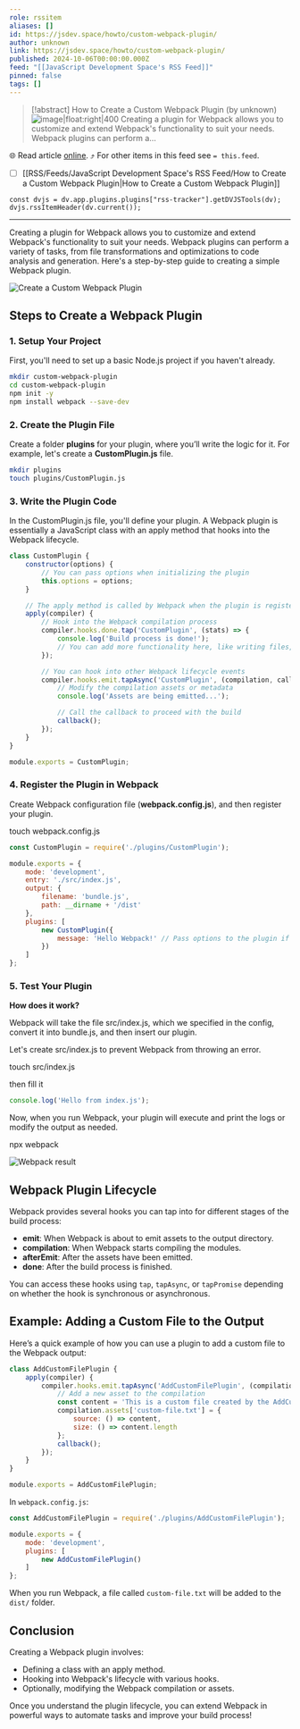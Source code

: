 ```yaml
---
role: rssitem
aliases: []
id: https://jsdev.space/howto/custom-webpack-plugin/
author: unknown
link: https://jsdev.space/howto/custom-webpack-plugin/
published: 2024-10-06T00:00:00.000Z
feed: "[[JavaScript Development Space's RSS Feed]]"
pinned: false
tags: []
---
```


> [!abstract] How to Create a Custom Webpack Plugin (by unknown)
> ![image|float:right|400](./images/custom-webpack-plugin.png) Creating a plugin for Webpack allows you to customize and extend Webpack's functionality to suit your needs. Webpack plugins can perform a…

🌐 Read article [online](https://jsdev.space/howto/custom-webpack-plugin/). ⤴ For other items in this feed see `= this.feed`.

- [ ] [[RSS/Feeds/JavaScript Development Space's RSS Feed/How to Create a Custom Webpack Plugin|How to Create a Custom Webpack Plugin]]

~~~dataviewjs
const dvjs = dv.app.plugins.plugins["rss-tracker"].getDVJSTools(dv);
dvjs.rssItemHeader(dv.current());
~~~

- - -

Creating a plugin for Webpack allows you to customize and extend Webpack's functionality to suit your needs. Webpack plugins can perform a variety of tasks, from file transformations and optimizations to code analysis and generation. Here's a step-by-step guide to creating a simple Webpack plugin.

![Create a Custom Webpack Plugin](./images/custom-webpack-plugin.png)

## Steps to Create a Webpack Plugin

### 1. Setup Your Project

First, you'll need to set up a basic Node.js project if you haven't already.

```bash
mkdir custom-webpack-plugin
cd custom-webpack-plugin
npm init -y
npm install webpack --save-dev
```

### 2. Create the Plugin File

Create a folder **plugins** for your plugin, where you’ll write the logic for it. For example, let's create a **CustomPlugin.js** file.

```bash
mkdir plugins
touch plugins/CustomPlugin.js
```

### 3. Write the Plugin Code

In the CustomPlugin.js file, you'll define your plugin. A Webpack plugin is essentially a JavaScript class with an apply method that hooks into the Webpack lifecycle.

```js
class CustomPlugin {
    constructor(options) {
        // You can pass options when initializing the plugin
        this.options = options;
    }

    // The apply method is called by Webpack when the plugin is registered
    apply(compiler) {
        // Hook into the Webpack compilation process
        compiler.hooks.done.tap('CustomPlugin', (stats) => {
            console.log('Build process is done!');
            // You can add more functionality here, like writing files, modifying assets, etc.
        });

        // You can hook into other Webpack lifecycle events
        compiler.hooks.emit.tapAsync('CustomPlugin', (compilation, callback) => {
            // Modify the compilation assets or metadata
            console.log('Assets are being emitted...');

            // Call the callback to proceed with the build
            callback();
        });
    }
}

module.exports = CustomPlugin;
```

### 4. Register the Plugin in Webpack

Create Webpack configuration file (**webpack.config.js**), and then register your plugin.

<div className="code-cmd">touch webpack.config.js</div>

```js
const CustomPlugin = require('./plugins/CustomPlugin');

module.exports = {
    mode: 'development',
    entry: './src/index.js',
    output: {
        filename: 'bundle.js',
        path: __dirname + '/dist'
    },
    plugins: [
        new CustomPlugin({
            message: 'Hello Webpack!' // Pass options to the plugin if needed
        })
    ]
};
```

### 5. Test Your Plugin

**How does it work?**

Webpack will take the file src/index.js, which we specified in the config, convert it into bundle.js, and then insert our plugin.

Let's create src/index.js to prevent Webpack from throwing an error.

<div className="code-cmd">touch src/index.js</div>

then fill it

```js
console.log('Hello from index.js');
```

Now, when you run Webpack, your plugin will execute and print the logs or modify the output as needed.

<div className="code-cmd">npx webpack</div>

![Webpack result](./images/webpack-result.png)

## Webpack Plugin Lifecycle

Webpack provides several hooks you can tap into for different stages of the build process:

- **emit**: When Webpack is about to emit assets to the output directory.
- **compilation**: When Webpack starts compiling the modules.
- **afterEmit**: After the assets have been emitted.
- **done**: After the build process is finished.

You can access these hooks using `tap`, `tapAsync`, or `tapPromise` depending on whether the hook is synchronous or asynchronous.

## Example: Adding a Custom File to the Output

Here’s a quick example of how you can use a plugin to add a custom file to the Webpack output:

```js
class AddCustomFilePlugin {
    apply(compiler) {
        compiler.hooks.emit.tapAsync('AddCustomFilePlugin', (compilation, callback) => {
            // Add a new asset to the compilation
            const content = 'This is a custom file created by the AddCustomFilePlugin!';
            compilation.assets['custom-file.txt'] = {
                source: () => content,
                size: () => content.length
            };
            callback();
        });
    }
}

module.exports = AddCustomFilePlugin;
```

In `webpack.config.js`:

```js
const AddCustomFilePlugin = require('./plugins/AddCustomFilePlugin');

module.exports = {
    mode: 'development',
    plugins: [
        new AddCustomFilePlugin()
    ]
};
```

When you run Webpack, a file called `custom-file.txt` will be added to the `dist/` folder.

## Conclusion

Creating a Webpack plugin involves:

- Defining a class with an apply method.
- Hooking into Webpack's lifecycle with various hooks.
- Optionally, modifying the Webpack compilation or assets.

Once you understand the plugin lifecycle, you can extend Webpack in powerful ways to automate tasks and improve your build process!